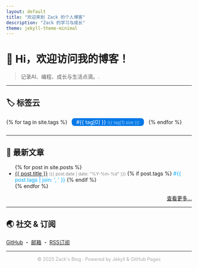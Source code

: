 ```yaml
---
layout: default
title: "欢迎来到 Zack 的个人博客"
description: "Zack 的学习与成长"
theme: jekyll-theme-minimal
---
```


# 👋 Hi，欢迎访问我的博客！

> 记录AI、编程、成长与生活点滴。.

---

## 🏷️ 标签云

<div style="margin-bottom: 1.5em;">
  {% for tag in site.tags %}
    <a href="/tags/{{ tag[0] }}" style="display:inline-block;margin:4px 8px;color:#fff;background:#0078e7;border-radius:8px;padding:2px 12px;text-decoration:none;font-size:1em;">
      #{{ tag[0] }} <span style="font-size:0.8em;opacity:0.7;">({{ tag[1].size }})</span>
    </a>
  {% endfor %}
</div>

---


## 📝 最新文章


<ul>
  {% for post in site.posts %}
    <li>
      <a href="{{ post.url }}">{{ post.title }}</a>
      <small style="color:#888;">({{ post.date | date: "%Y-%m-%d" }})</small>
      {% if post.tags %}
        <span style="color:#0af;">#{{ post.tags | join: ', ' }}</span>
      {% endif %}
    </li>
  {% endfor %}
</ul>

<p style="text-align:right"><a href="/archive">查看更多…</a></p>

---

## 🌏 社交 & 订阅

[GitHub](https://github.com/Zack-Zhang1031) ・ [邮箱](mailto:zhangkun1031@hotmail.com) ・ [RSS订阅](/feed.xml)

---

<p align="center" style="color:#aaa;font-size:0.9em;">
  &copy; 2025 Zack's Blog · Powered by Jekyll & GitHub Pages
</p>
